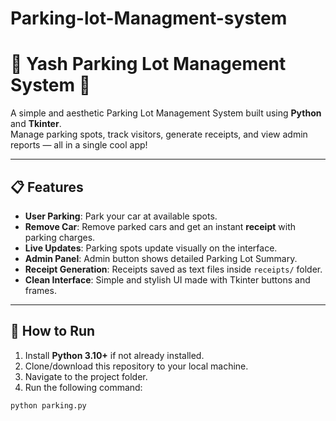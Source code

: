 # Parking-lot-Managment-system
# 🚗 Yash Parking Lot Management System 🚗

A simple and aesthetic Parking Lot Management System built using **Python** and **Tkinter**.  
Manage parking spots, track visitors, generate receipts, and view admin reports — all in a single cool app!

---

## 📋 Features

- **User Parking**: Park your car at available spots.
- **Remove Car**: Remove parked cars and get an instant **receipt** with parking charges.
- **Live Updates**: Parking spots update visually on the interface.
- **Admin Panel**: Admin button shows detailed Parking Lot Summary.
- **Receipt Generation**: Receipts saved as text files inside `receipts/` folder.
- **Clean Interface**: Simple and stylish UI made with Tkinter buttons and frames.

---

## 🚀 How to Run

1. Install **Python 3.10+** if not already installed.
2. Clone/download this repository to your local machine.
3. Navigate to the project folder.
4. Run the following command:

```bash
python parking.py
